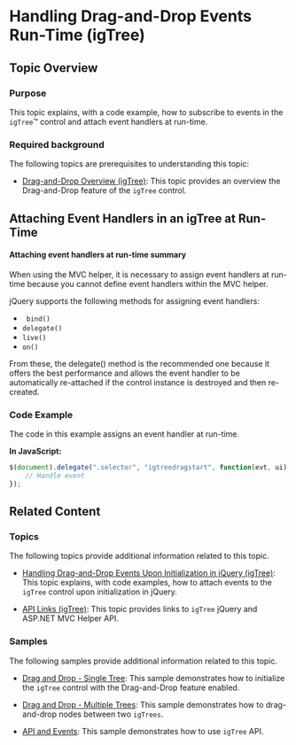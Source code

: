 ﻿<!--
|metadata|
{
    "fileName": "igtree-drag-and-drop-handling-events-run-time",
    "controlName": "igTree",
    "tags": ["Events","How Do I"]
}
|metadata|
-->

# Handling Drag-and-Drop Events Run-Time (igTree)

## Topic Overview
### Purpose

This topic explains, with a code example, how to subscribe to events in the `igTree`™ control and attach event handlers at run-time.

### Required background

The following topics are prerequisites to understanding this topic:

- [Drag-and-Drop Overview (igTree)](igTree-Drag-and-Drop-Overview.html): This topic provides an overview the Drag-and-Drop feature of the `igTree` control.



## Attaching Event Handlers in an igTree at Run-Time
#### Attaching event handlers at run-time summary

When using the MVC helper, it is necessary to assign event handlers at run-time because you cannot define event handlers within the MVC helper.

jQuery supports the following methods for assigning event handlers:

-  ` bind()`
-   `delegate()`
-   `live()`
-   `on()`

From these, the delegate() method is the recommended one because it offers the best performance and allows the event handler to be automatically re-attached if the control instance is destroyed and then re-created.

### Code Example

The code in this example assigns an event handler at run-time.

**In JavaScript:**

```js
$(document).delegate(".selector", "igtreedragstart", function(evt, ui) { 
    // Handle event
});
```



## Related Content
### Topics

The following topics provide additional information related to this topic.

- [Handling Drag-and-Drop Events Upon Initialization in jQuery (igTree)](igTree-Drag-and-Drop-Handling-Events-Initialization.html): This topic explains, with code examples, how to attach events to the `igTree` control upon initialization in jQuery.

- [API Links (igTree)](igTree-jQuery-And-ASP-NET-MVC-Helper-API-Links.html): This topic provides links to `igTree` jQuery and ASP.NET MVC Helper API.


### Samples

The following samples provide additional information related to this topic.

- [Drag and Drop - Single Tree](%%SamplesUrl%%/tree/drag-and-drop-single-tree): This sample demonstrates how to initialize the `igTree` control with the Drag-and-Drop feature enabled.

- [Drag and Drop - Multiple Trees](%%SamplesUrl%%/tree/drag-and-drop-multiple-trees): This sample demonstrates how to drag-and-drop nodes between two `igTrees`.

- [API and Events](igtree-event-reference.html#attaching-handlers-jquery): This sample demonstrates how to use `igTree` API.




 

 

 


